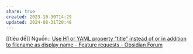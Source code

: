 ```yaml
---
share: true
created: 2023-10-30T14:29
updated: 2024-08-31T20:48
---
```

[[tiêu đề]]
Nguồn:: [Use H1 or YAML property "title" instead of or in addition to filename as display name - Feature requests - Obsidian Forum](https://forum.obsidian.md/t/use-h1-or-yaml-property-title-instead-of-or-in-addition-to-filename-as-display-name/687/117)